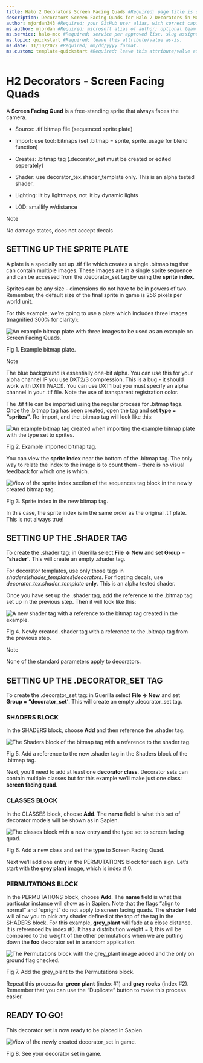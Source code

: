 ```yaml
---
title: Halo 2 Decorators Screen Facing Quads #Required; page title is displayed in search results. Include the brand.
description: Decorators Screen Facing Quads for Halo 2 Decorators in MCC Modding Documentation. #Required; article description that is displayed in search results. 
author: mjordan343 #Required; your GitHub user alias, with correct capitalization.
ms.author: mjordan #Required; microsoft alias of author; optional team alias.
ms.service: halo-mcc #Required; service per approved list. slug assigned by ACOM.
ms.topic: quickstart #Required; leave this attribute/value as-is.
ms.date: 11/10/2022 #Required; mm/dd/yyyy format.
ms.custom: template-quickstart #Required; leave this attribute/value as-is.
---
```


# H2 Decorators - Screen Facing Quads

A **Screen Facing Quad** is a free-standing sprite that always faces the camera.


- Source: .tif bitmap file (sequenced sprite plate)

- Import: use tool: bitmaps (set .bitmap = sprite, sprite_usage for blend function)

- Creates: .bitmap tag (.decorator_set must be created or edited seperately)

- Shader: use decorator_tex.shader_template only. This is an alpha tested shader.

- Lighting: lit by lightmaps, not lit by dynamic lights

- LOD: smallify w/distance

> [!NOTE]
> No damage states, does not accept decals

## SETTING UP THE SPRITE PLATE

A plate is a specially set up .tif file which creates a single .bitmap tag that can contain multiple images. These images are in a single sprite sequence and can be accessed from the .decorator_set tag by using the **sprite index**.

Sprites can be any size - dimensions do not have to be in powers of two. Remember, the default size of the final sprite in game is 256 pixels per world unit.

For this example, we're going to use a plate which includes three images (magnified 300% for clarity):

![An example bitmap plate with three images to be used as an example on Screen Facing Quads.](./media/H2_Decorators_SFQPlate.jpg)

Fig 1. Example bitmap plate.

> [!NOTE]
> The blue background is essentially one-bit alpha. You can use this for your alpha channel **IF** you use DXT2/3 compression. This is a bug - it should work with DXT1 (WAC!). You can use DXT1 but you must specify an alpha channel in your .tif file. Note the use of transparent registration color.

The .tif file can be imported using the regular process for .bitmap tags. Once the .bitmap tag has been created, open the tag and set **type = “sprites”**. Re-import, and the .bitmap tag will look like this:

![An example bitmap tag created when importing the example bitmap plate with the type set to sprites.](./media/H2_Decorators_SFQBitmapTag.jpg)

Fig 2. Example imported bitmap tag.

You can view the **sprite index** near the bottom of the .bitmap tag. The only way to relate the index to the image is to count them - there is no visual feedback for which one is which.

![View of the sprite index section of the sequences tag block in the newly created bitmap tag.](./media/H2_Decorators_SFQIndex.jpg)

Fig 3. Sprite index in the new bitmap tag.

In this case, the sprite index is in the same order as the original .tif plate. This is not always true!

## SETTING UP THE .SHADER TAG

To create the .shader tag: in Guerilla select **File -> New** and set **Group = “shader’**. This will create an empty .shader tag.

For decorator templates, use only those tags in *shaders\shader_templates\decorators*. For floating decals, use *decorator_tex.shader_template* **only**. This is an alpha tested shader.

Once you have set up the .shader tag, add the reference to the .bitmap tag set up in the previous step. Then it will look like this:

![A new shader tag with a reference to the bitmap tag created in the example.](./media/H2_Decorators_SFQShader.jpg)

Fig 4. Newly created .shader tag with a reference to the .bitmap tag from the previous step.

> [!NOTE]
> None of the standard parameters apply to decorators.

## SETTING UP THE .DECORATOR_SET TAG

To create the .decorator_set tag: in Guerilla select **File -> New** and set **Group = “decorator_set’**. This will create an empty .decorator_set tag.

### SHADERS BLOCK

In the SHADERS block, choose **Add** and then reference the .shader tag.

![The Shaders block of the bitmap tag with a reference to the shader tag.](./media/H2_Decorators_SFQShaderBlock.jpg)

Fig 5. Add a reference to the new .shader tag in the Shaders block of the .bitmap tag.

Next, you’ll need to add at least one **decorator class**. Decorator sets can contain multiple classes but for this example we’ll make just one class: **screen facing quad**.

### CLASSES BLOCK

In the CLASSES block, choose **Add**. The **name** field is what this set of decorator models will be shown as in Sapien.

![The classes block with a new entry and the type set to screen facing quad.](./media/H2_Decorators_SFQClassesBlock.jpg)

Fig 6. Add a new class and set the type to Screen Facing Quad.

Next we’ll add one entry in the PERMUTATIONS block for each sign. Let’s start with the **grey plant** image, which is index # 0.

### PERMUTATIONS BLOCK

In the PERMUTATIONS block, choose **Add**. The **name** field is what this particular instance will show as in Sapien. Note that the flags “align to normal” and “upright” do not apply to screen facing quads. The **shader** field will allow you to pick any shader defined at the top of the tag in the SHADERS block. For this example, **grey_plant** will fade at a close distance. It is referenced by index #0. It has a distribution weight = 1; this will be compared to the weight of the other permutations when we are putting down the **foo** decorator set in a random application.

![The Permutations block with the grey_plant image added and the only on ground flag checked.](./media/H2_Decorators_SFQPermutationsBlock.jpg)

Fig 7. Add the grey_plant to the Permutations block.

Repeat this process for **green plant** (index #1) and **gray rocks** (index #2). Remember that you can use the “Duplicate” button to make this process easier.

## READY TO GO!

This decorator set is now ready to be placed in Sapien.

![View of the newly created decorator_set in game.](./media/H2_Decorators_SFQInGame.jpg)

Fig 8. See your decorator set in game.
